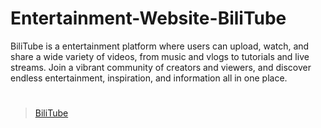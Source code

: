 # Entertainment-Website-BiliTube
 BiliTube is a entertainment platform where users can upload, watch, and share a wide variety of videos, from music and vlogs to tutorials and live streams. Join a vibrant community of creators and viewers, and discover endless entertainment, inspiration, and information all in one place.


# 
>[BiliTube]([https://pages.github.com/](https://fierrez.github.io/Entertainment-Website-FP/))

